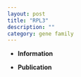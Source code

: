 ```yaml
---
layout: post
title: "RPL3"
description: ""
category: gene family
---
```


* **Information**  

* **Publication**  


